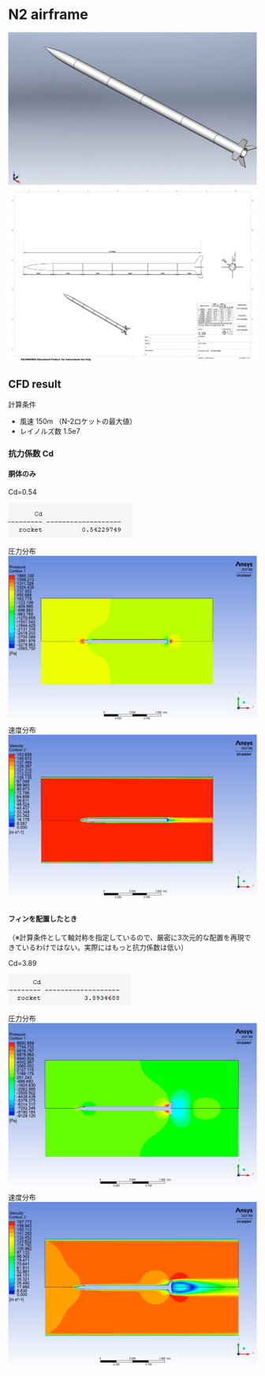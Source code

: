 # N2 airframe 
![](images/perspective.png)
![](images/N-2rocket.PNG)

## CFD result
計算条件

- 風速 150m （N-2ロケットの最大値）
-  レイノルズ数 1.5e7

### 抗力係数 Cd

#### 胴体のみ
Cd=0.54

![](CFD/Only_bodytube/Cd_0.54.png)

圧力分布
![](CFD/Only_bodytube/tube_pressure.png)
速度分布
![](CFD/Only_bodytube/tube_velocity.png)

#### フィンを配置したとき
（※計算条件として軸対称を指定しているので、厳密に3次元的な配置を再現できているわけではない。実際にはもっと抗力係数は低い）

Cd=3.89

![](CFD/With_fin_360deg/Cd_3.89.png)

圧力分布
![](CFD/With_fin_360deg/pressure.png)
速度分布
![](CFD/With_fin_360deg/velocity.png)

